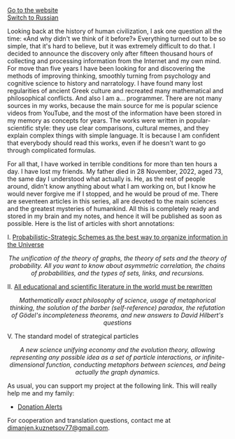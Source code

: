 [1]: https://cherv11.github.io/Theory-of-Everything/works/ru/PSS
[2]: https://cherv11.github.io/Theory-of-Everything/works/ru/ABIW
[site]: https://cherv11.github.io/Theory-of-Everything/misc/en_readme
[ru]: https://cherv11.github.io/Theory-of-Everything/misc/ru_readme
[DA]: https://www.donationalerts.com/r/cherv11

[Go to the website][site]  
[Switch to Russian][ru]

Looking back at the history of human civilization, I ask one question all the time: «And why didn't we think of it before?» Everything turned out to be so simple, that it's hard to believe, but it was extremely difficult to do that. I decided to announce the discovery only after fifteen thousand hours of collecting and processing information from the Internet and my own mind. For move than five years I have been looking for and discovering the methods of improving thinking, smoothly turning from psychology and cognitive science to history and narratology. I have found many lost regularities of ancient Greek culture and recreated many mathematical and philosophical conflicts. And also I am a... programmer. There are not many sources in my works, because the main source for me is popular science videos from YouTube, and the most of the information have been stored in my memory as concepts for years. The works were written in popular-scientific style: they use clear comparisons, cultural memes, and they explain complex things with simple language. It is because I am confident that everybody should read this works, even if he doesn't want to go through complicated formulas.

For all that, I have worked in terrible conditions for more than ten hours a day. I have lost my friends. My father died in 28 November, 2022, aged 73, the same day I understood what actually <veiled/> is. He, as the rest of people around, didn't know anything about what I am working on, but I know he would never forgive me if I stopped, and he would be proud of me. There are seventeen articles in this series, all are devoted to the main sciences and the greatest mysteries of humankind. All this is completely ready and stored in my brain and my notes, and hence it will be published as soon as possible. Here is the list of articles with short annotations:

I. [Probabilistic-Strategic Schemes as the best way to organize information in the Universe][1] 

<p style="text-align: center; font-style: italic">The unification of the theory of graphs, the theory of sets and the theory of probability. All you want to know about asymmetric correlation, the chains of probabilities, and the types of sets, links, and recursions. </p>

II. [All educational and scientific literature in the world must be rewritten][2] 

<p style="text-align: center; font-style: italic">Mathematically exact philosophy of science, usage of metaphorical thinking, the solution of the barber (self-reference) paradox, the refutation of Gödel's incompleteness theorems, and new answers to David Hilbert's questions</p>

V. The standard model of strategical particles

<p style="text-align: center; font-style: italic">A new science unifying economy and the evolution theory, allowing representing any possible idea as a set of particle interactions, or infinite-dimensional function, conducting metaphors between sciences, and being actually the graph dynamics.</p>

As usual, you can support my project at the following link. This will really help me and my family:
- [Donation Alerts][DA]

For cooperation and translation questions, contact me at dimanjen.kuznetsov77@gmail.com.
